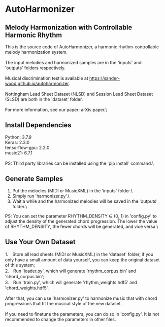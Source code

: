 # AutoHarmonizer

## Melody Harmonization with Controllable Harmonic Rhythm

This is the source code of AutoHarmonizer, a harmonic rhythm-controllable melody harmonization system. \
\
The input melodies and harmonized samples are in the 'inputs' and 'outputs' folders respectively.\
\
Musical discrimination test is available at https://sander-wood.github.io/autoharmonizer. \
\
Nottingham Lead Sheet Dataset (NLSD) and Session Lead Sheet Dataset (SLSD) are both in the 'dataset' folder.\
\
For more information, see our paper: arXiv paper.\

## Install Dependencies
Python: 3.7.9\
Keras: 2.3.0\
tensorflow-gpu: 2.2.0\
music21: 6.7.1\
\
PS: Third party libraries can be installed using the 'pip install' command.\

## Generate Samples
1. Put the melodies (MIDI or MusicXML) in the 'inputs' folder.\
2. Simply run 'harmonizer.py'.\
3. Wait a while and the harmonized melodies will be saved in the 'outputs' folder.\

PS: You can set the parameter RHYTHM_DENSITY ∈ (0, 1) in 'config.py' to adjust the density of the generated chord progression. The lower the value of RHYTHM_DENSITY, the fewer chords will be generated, and vice versa.\

## Use Your Own Dataset
1.　Store all lead sheets (MIDI or MusicXML) in the 'dataset' folder, if you only have a small amount of data yourself, you can keep the original dataset of this system;\
2.　Run 'loader.py', which will generate 'rhythm_corpus.bin' and 'chord_corpus.bin'; \
3.　Run 'train.py', which will generate 'rhythm_weights.hdf5' and 'chord_weights.hdf5'.\
\
After that, you can use 'harmonizer.py' to harmonize music that with chord progressions that fit the musical style of the new dataset. \
\
If you need to finetune the parameters, you can do so in 'config.py'. It is not recommended to change the parameters in other files.
